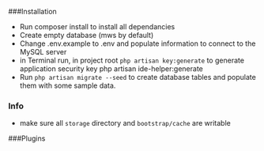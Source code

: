 ###Installation

- Run composer install to install all dependancies
- Create empty database (mws by default) 
- Change .env.example to .env and populate information to connect to the MySQL server
- in Terminal run, in project root `php artisan key:generate` to generate application security key
php artisan ide-helper:generate
- Run `php artisan migrate --seed` to create database tables and populate them with some sample data. 

### Info
- make sure all `storage` directory and `bootstrap/cache` are writable

###Plugins